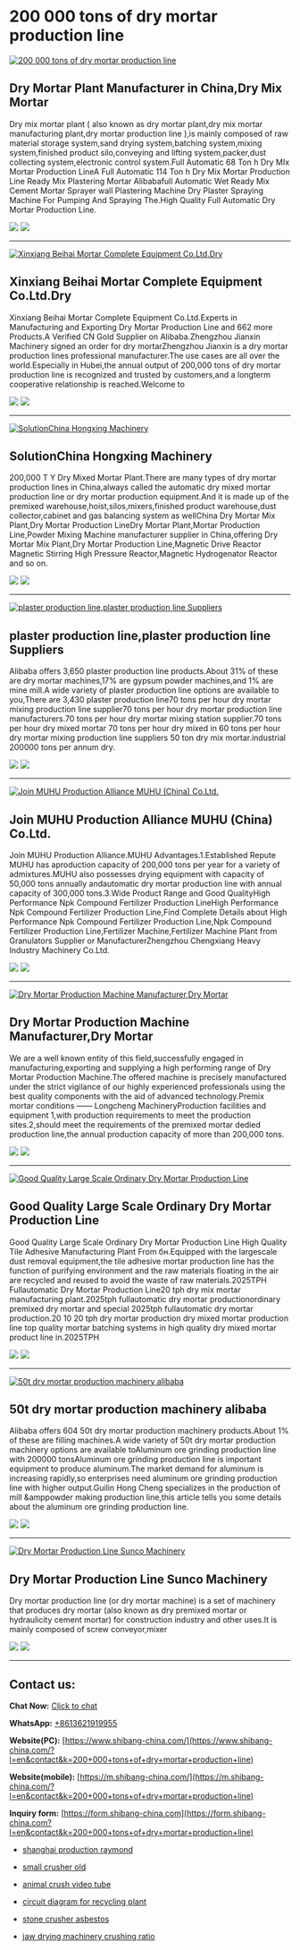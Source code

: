 # 200 000 tons of dry mortar production line

<a href="https://swt.shibang-china.com/?l=en&img&k=200+000+tons+of+dry+mortar+production+line" target="_blank">![200 000 tons of dry mortar production line](http://static.shibang-china.com/all-800x300/704.jpg)</a>

## Dry Mortar Plant Manufacturer in China,Dry Mix Mortar
Dry mix mortar plant ( also known as dry mortar plant,dry mix mortar manufacturing plant,dry mortar production line ),is mainly composed of raw material storage system,sand drying system,batching system,mixing system,finished product silo,conveying and lifting system,packer,dust collecting system,electronic control system.Full Automatic 68 Ton h Dry MIx Mortar Production LineA Full Automatic 114 Ton h Dry Mix Mortar Production Line Ready Mix Plastering Mortar Alibabafull Automatic Wet Ready Mix Cement Mortar Sprayer wall Plastering Machine Dry Plaster Spraying Machine For Pumping And Spraying The.High Quality Full Automatic Dry Mortar Production Line.


<a href="https://whatsapp.shibangsoft.com/WhatsApp.php" target="_blank" title="WhatsApp">![](http://static.shibang-china.com/icon/whatsapp.png)</a> <a href="https://swt.shibang-china.com/?l=en&icon&k=200+000+tons+of+dry+mortar+production+line" target="_blank">![](http://static.shibang-china.com/icon/chat-en.png)</a>

---

<a href="https://swt.shibang-china.com/?l=en&img&k=200+000+tons+of+dry+mortar+production+line" target="_blank">![Xinxiang Beihai Mortar Complete Equipment Co.Ltd.Dry](http://static.shibang-china.com/all-800x300/1000.jpg)</a>

## Xinxiang Beihai Mortar Complete Equipment Co.Ltd.Dry
Xinxiang Beihai Mortar Complete Equipment Co.Ltd.Experts in Manufacturing and Exporting Dry Mortar Production Line and 662 more Products.A Verified CN Gold Supplier on Alibaba.Zhengzhou Jianxin Machinery signed an order for dry mortarZhengzhou Jianxin is a dry mortar production lines professional manufacturer.The use cases are all over the world.Especially in Hubei,the annual output of 200,000 tons of dry mortar production line is recognized and trusted by customers,and a longterm cooperative relationship is reached.Welcome to


<a href="https://whatsapp.shibangsoft.com/WhatsApp.php" target="_blank" title="WhatsApp">![](http://static.shibang-china.com/icon/whatsapp.png)</a> <a href="https://swt.shibang-china.com/?l=en&icon&k=200+000+tons+of+dry+mortar+production+line" target="_blank">![](http://static.shibang-china.com/icon/chat-en.png)</a>

---

<a href="https://swt.shibang-china.com/?l=en&img&k=200+000+tons+of+dry+mortar+production+line" target="_blank">![SolutionChina Hongxing Machinery](http://static.shibang-china.com/all-800x300/1176.jpg)</a>

## SolutionChina Hongxing Machinery
200,000 T Y Dry Mixed Mortar Plant.There are many types of dry mortar production lines in China,always called the automatic dry mixed mortar production line or dry mortar production equipment.And it is made up of the premixed warehouse,hoist,silos,mixers,finished product warehouse,dust collector,cabinet and gas balancing system as wellChina Dry Mortar Mix Plant,Dry Mortar Production LineDry Mortar Plant,Mortar Production Line,Powder Mixing Machine manufacturer supplier in China,offering Dry Mortar Mix Plant,Dry Mortar Production Line,Magnetic Drive Reactor Magnetic Stirring High Pressure Reactor,Magnetic Hydrogenator Reactor and so on.


<a href="https://whatsapp.shibangsoft.com/WhatsApp.php" target="_blank" title="WhatsApp">![](http://static.shibang-china.com/icon/whatsapp.png)</a> <a href="https://swt.shibang-china.com/?l=en&icon&k=200+000+tons+of+dry+mortar+production+line" target="_blank">![](http://static.shibang-china.com/icon/chat-en.png)</a>

---

<a href="https://swt.shibang-china.com/?l=en&img&k=200+000+tons+of+dry+mortar+production+line" target="_blank">![plaster production line,plaster production line Suppliers](http://static.shibang-china.com/all-800x300/1323.jpg)</a>

## plaster production line,plaster production line Suppliers
Alibaba offers 3,650 plaster production line products.About 31% of these are dry mortar machines,17% are gypsum powder machines,and 1% are mine mill.A wide variety of plaster production line options are available to you,There are 3,430 plaster production line70 tons per hour dry mortar mixing production line supplier70 tons per hour dry mortar production line manufacturers.70 tons per hour dry mortar mixing station supplier.70 tons per hour dry mixed mortar 70 tons per hour dry mixed in 60 tons per hour dry mortar mixing production line suppliers 50 ton dry mix mortar.industrial 200000 tons per annum dry.


<a href="https://whatsapp.shibangsoft.com/WhatsApp.php" target="_blank" title="WhatsApp">![](http://static.shibang-china.com/icon/whatsapp.png)</a> <a href="https://swt.shibang-china.com/?l=en&icon&k=200+000+tons+of+dry+mortar+production+line" target="_blank">![](http://static.shibang-china.com/icon/chat-en.png)</a>

---

<a href="https://swt.shibang-china.com/?l=en&img&k=200+000+tons+of+dry+mortar+production+line" target="_blank">![Join MUHU Production Alliance MUHU (China) Co.Ltd.](http://static.shibang-china.com/all-800x300/1109.jpg)</a>

## Join MUHU Production Alliance MUHU (China) Co.Ltd.
Join MUHU Production Alliance.MUHU Advantages.1.Established Repute MUHU has aproduction capacity of 200,000 tons per year for a variety of admixtures.MUHU also possesses drying equipment with capacity of 50,000 tons annually andautomatic dry mortar production line with annual capacity of 300,000 tons.3.Wide Product Range and Good QualityHigh Performance Npk Compound Fertilizer Production LineHigh Performance Npk Compound Fertilizer Production Line,Find Complete Details about High Performance Npk Compound Fertilizer Production Line,Npk Compound Fertilizer Production Line,Fertilizer Machine,Fertilizer Machine Plant from Granulators Supplier or ManufacturerZhengzhou Chengxiang Heavy Industry Machinery Co.Ltd.


<a href="https://whatsapp.shibangsoft.com/WhatsApp.php" target="_blank" title="WhatsApp">![](http://static.shibang-china.com/icon/whatsapp.png)</a> <a href="https://swt.shibang-china.com/?l=en&icon&k=200+000+tons+of+dry+mortar+production+line" target="_blank">![](http://static.shibang-china.com/icon/chat-en.png)</a>

---

<a href="https://swt.shibang-china.com/?l=en&img&k=200+000+tons+of+dry+mortar+production+line" target="_blank">![Dry Mortar Production Machine Manufacturer,Dry Mortar](http://static.shibang-china.com/all-800x300/1055.jpg)</a>

## Dry Mortar Production Machine Manufacturer,Dry Mortar
We are a well known entity of this field,successfully engaged in manufacturing,exporting and supplying a high performing range of Dry Mortar Production Machine.The offered machine is precisely manufactured under the strict vigilance of our highly experienced professionals using the best quality components with the aid of advanced technology.Premix mortar conditions —— Longcheng MachineryProduction facilities and equipment 1,with production requirements to meet the production sites.2,should meet the requirements of the premixed mortar dedied production line,the annual production capacity of more than 200,000 tons.


<a href="https://whatsapp.shibangsoft.com/WhatsApp.php" target="_blank" title="WhatsApp">![](http://static.shibang-china.com/icon/whatsapp.png)</a> <a href="https://swt.shibang-china.com/?l=en&icon&k=200+000+tons+of+dry+mortar+production+line" target="_blank">![](http://static.shibang-china.com/icon/chat-en.png)</a>

---

<a href="https://swt.shibang-china.com/?l=en&img&k=200+000+tons+of+dry+mortar+production+line" target="_blank">![Good Quality Large Scale Ordinary Dry Mortar Production Line](http://static.shibang-china.com/all-800x300/649.jpg)</a>

## Good Quality Large Scale Ordinary Dry Mortar Production Line
Good Quality Large Scale Ordinary Dry Mortar Production Line High Quality Tile Adhesive Manufacturing Plant From бн.Equipped with the largescale dust removal equipment,the tile adhesive mortar production line has the function of purifying environment and the raw materials floating in the air are recycled and reused to avoid the waste of raw materials.2025TPH Fullautomatic Dry Mortar Production Line20 tph dry mix mortar manufacturing plant.2025tph fullautomatic dry mortar productionordinary premixed dry mortar and special 2025tph fullautomatic dry mortar production.20 10 20 tph dry mortar production dry mixed mortar production line top quality mortar batching systems in high quality dry mixed mortar product line in.2025TPH


<a href="https://whatsapp.shibangsoft.com/WhatsApp.php" target="_blank" title="WhatsApp">![](http://static.shibang-china.com/icon/whatsapp.png)</a> <a href="https://swt.shibang-china.com/?l=en&icon&k=200+000+tons+of+dry+mortar+production+line" target="_blank">![](http://static.shibang-china.com/icon/chat-en.png)</a>

---

<a href="https://swt.shibang-china.com/?l=en&img&k=200+000+tons+of+dry+mortar+production+line" target="_blank">![50t dry mortar production machinery alibaba](http://static.shibang-china.com/all-800x300/1479.jpg)</a>

## 50t dry mortar production machinery alibaba
Alibaba offers 604 50t dry mortar production machinery products.About 1% of these are filling machines.A wide variety of 50t dry mortar production machinery options are available toAluminum ore grinding production line with 200000 tonsAluminum ore grinding production line is important equipment to produce aluminum.The market demand for aluminum is increasing rapidly,so enterprises need aluminum ore grinding production line with higher output.Guilin Hong Cheng specializes in the production of mill &amppowder making production line,this article tells you some details about the aluminum ore grinding production line.


<a href="https://whatsapp.shibangsoft.com/WhatsApp.php" target="_blank" title="WhatsApp">![](http://static.shibang-china.com/icon/whatsapp.png)</a> <a href="https://swt.shibang-china.com/?l=en&icon&k=200+000+tons+of+dry+mortar+production+line" target="_blank">![](http://static.shibang-china.com/icon/chat-en.png)</a>

---

<a href="https://swt.shibang-china.com/?l=en&img&k=200+000+tons+of+dry+mortar+production+line" target="_blank">![Dry Mortar Production Line Sunco Machinery](http://static.shibang-china.com/all-800x300/827.jpg)</a>

## Dry Mortar Production Line Sunco Machinery
Dry mortar production line (or dry mortar machine) is a set of machinery that produces dry mortar (also known as dry premixed mortar or hydraulicity cement mortar) for construction industry and other uses.It is mainly composed of screw conveyor,mixer

<a href="https://whatsapp.shibangsoft.com/WhatsApp.php" target="_blank" title="WhatsApp">![](http://static.shibang-china.com/icon/whatsapp.png)</a> <a href="https://swt.shibang-china.com/?l=en&icon&k=200+000+tons+of+dry+mortar+production+line" target="_blank">![](http://static.shibang-china.com/icon/chat-en.png)</a>

---
## Contact us:

**Chat Now:** [Click to chat](https://swt.shibang-china.com?l=en&contact&k=200+000+tons+of+dry+mortar+production+line)

**WhatsApp:**  [+8613621919955](https://whatsapp.shibangsoft.com/WhatsApp.php)

**Website(PC):** [https://www.shibang-china.com/](https://www.shibang-china.com/?l=en&contact&k=200+000+tons+of+dry+mortar+production+line)

**Website(mobile):** [https://m.shibang-china.com/](https://m.shibang-china.com/?l=en&contact&k=200+000+tons+of+dry+mortar+production+line)

**Inquiry form:** [https://form.shibang-china.com](https://form.shibang-china.com?l=en&contact&k=200+000+tons+of+dry+mortar+production+line)

* [shanghai production raymond](../111/shanghai%20production%20raymond.md)

* [small crusher old](../120/small%20crusher%20old.md)

* [animal crush video tube](../118/animal%20crush%20video%20tube.md)

* [circuit diagram for recycling plant](../120/circuit%20diagram%20for%20recycling%20plant.md)

* [stone crusher asbestos](../118/stone%20crusher%20asbestos.md)

* [jaw drying machinery crushing ratio](../123/jaw%20drying%20machinery%20crushing%20ratio.md)